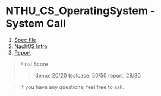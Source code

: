 # NTHU_CS_OperatingSystem - System Call
1. [Spec file](2024_MP1_Spec.pdf)
2. [NachOS Intro](NachOS_Introduction.pdf)
4. [Report](MP3_report_26.pdf)

> Final Score
> > demo: 20/20
> > testcase: 50/50
> > report: 28/30

> If you have any questions, feel free to ask.
